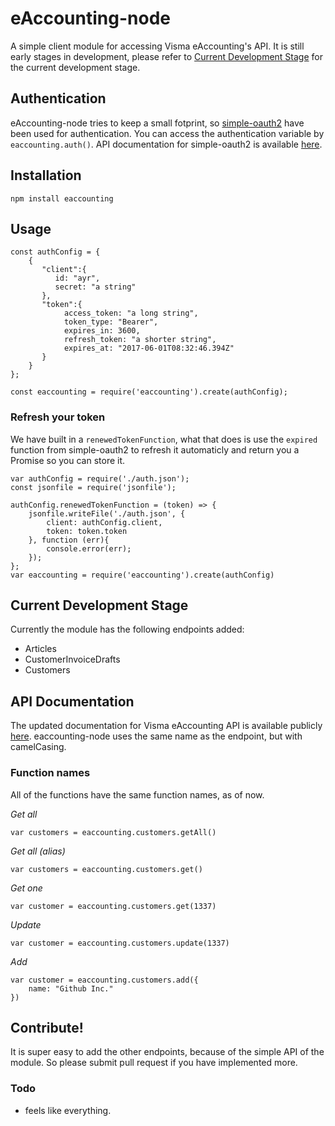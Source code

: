 # eAccounting-node

A simple client module for accessing Visma eAccounting's API. It is still early stages in development, please refer to [Current Development Stage](#current-development-stage) for the current development stage.

## Authentication

eAccounting-node tries to keep a small fotprint, so [simple-oauth2](https://github.com/lelylan/simple-oauth2) have been used for authentication. You can access the authentication variable by `eaccounting.auth()`. API documentation for simple-oauth2 is available [here](http://lelylan.github.io/simple-oauth2/).

## Installation

	npm install eaccounting

## Usage
    
    const authConfig = {
        {  
           "client":{  
              id: "ayr",
              secret: "a string"
           },
           "token":{  
                access_token: "a long string",
                token_type: "Bearer",
                expires_in: 3600,
                refresh_token: "a shorter string",
                expires_at: "2017-06-01T08:32:46.394Z"
           }
        }
    };
    
    const eaccounting = require('eaccounting').create(authConfig);

### Refresh your token
We have built in a `renewedTokenFunction`, what that does is use the `expired` function from simple-oauth2 to refresh it automaticly and return you a Promise so you can store it.

    var authConfig = require('./auth.json');
    const jsonfile = require('jsonfile');
    
    authConfig.renewedTokenFunction = (token) => {
    	jsonfile.writeFile('./auth.json', {
    		client: authConfig.client,
    		token: token.token
    	}, function (err){
    		console.error(err);
    	});
    };
    var eaccounting = require('eaccounting').create(authConfig)
    

## Current Development Stage
Currently the module has the following endpoints added:
- Articles
- CustomerInvoiceDrafts
- Customers

## API Documentation
The updated documentation for Visma eAccounting API is available publicly [here](https://developer.vismaonline.com/). eaccounting-node uses the same name as the endpoint, but with camelCasing.

### Function names
All of the functions have the same function names, as of now.

*Get all*
    
    var customers = eaccounting.customers.getAll()

*Get all (alias)*
    
    var customers = eaccounting.customers.get()

*Get one*
    
    var customer = eaccounting.customers.get(1337)

*Update*
    
    var customer = eaccounting.customers.update(1337)

*Add*
    
    var customer = eaccounting.customers.add({
        name: "Github Inc."
    })



## Contribute!

It is super easy to add the other endpoints, because of the simple API of the module. So please submit pull request if you have implemented more.

### Todo
- feels like everything.
